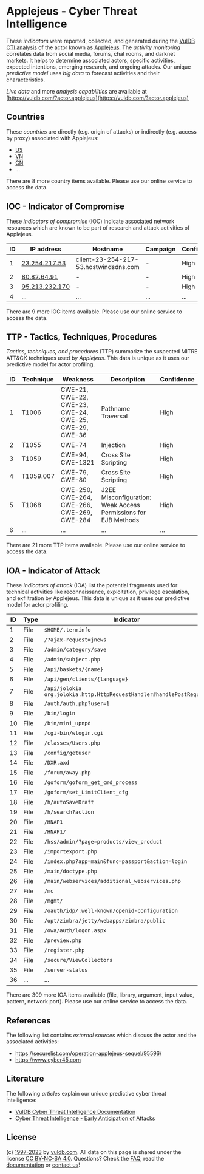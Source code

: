 # Applejeus - Cyber Threat Intelligence

These _indicators_ were reported, collected, and generated during the [VulDB CTI analysis](https://vuldb.com/?kb.cti) of the actor known as [Applejeus](https://vuldb.com/?actor.applejeus). The _activity monitoring_ correlates data from social media, forums, chat rooms, and darknet markets. It helps to determine associated actors, specific activities, expected intentions, emerging research, and ongoing attacks. Our unique _predictive model_ uses _big data_ to forecast activities and their characteristics.

_Live data_ and more _analysis capabilities_ are available at [https://vuldb.com/?actor.applejeus](https://vuldb.com/?actor.applejeus)

## Countries

These _countries_ are directly (e.g. origin of attacks) or indirectly (e.g. access by proxy) associated with Applejeus:

* [US](https://vuldb.com/?country.us)
* [VN](https://vuldb.com/?country.vn)
* [CN](https://vuldb.com/?country.cn)
* ...

There are 8 more country items available. Please use our online service to access the data.

## IOC - Indicator of Compromise

These _indicators of compromise_ (IOC) indicate associated network resources which are known to be part of research and attack activities of Applejeus.

ID | IP address | Hostname | Campaign | Confidence
-- | ---------- | -------- | -------- | ----------
1 | [23.254.217.53](https://vuldb.com/?ip.23.254.217.53) | client-23-254-217-53.hostwindsdns.com | - | High
2 | [80.82.64.91](https://vuldb.com/?ip.80.82.64.91) | - | - | High
3 | [95.213.232.170](https://vuldb.com/?ip.95.213.232.170) | - | - | High
4 | ... | ... | ... | ...

There are 9 more IOC items available. Please use our online service to access the data.

## TTP - Tactics, Techniques, Procedures

_Tactics, techniques, and procedures_ (TTP) summarize the suspected MITRE ATT&CK techniques used by _Applejeus_. This data is unique as it uses our predictive model for actor profiling.

ID | Technique | Weakness | Description | Confidence
-- | --------- | -------- | ----------- | ----------
1 | T1006 | CWE-21, CWE-22, CWE-23, CWE-24, CWE-25, CWE-29, CWE-36 | Pathname Traversal | High
2 | T1055 | CWE-74 | Injection | High
3 | T1059 | CWE-94, CWE-1321 | Cross Site Scripting | High
4 | T1059.007 | CWE-79, CWE-80 | Cross Site Scripting | High
5 | T1068 | CWE-250, CWE-264, CWE-266, CWE-269, CWE-284 | J2EE Misconfiguration: Weak Access Permissions for EJB Methods | High
6 | ... | ... | ... | ...

There are 21 more TTP items available. Please use our online service to access the data.

## IOA - Indicator of Attack

These _indicators of attack_ (IOA) list the potential fragments used for technical activities like reconnaissance, exploitation, privilege escalation, and exfiltration by Applejeus. This data is unique as it uses our predictive model for actor profiling.

ID | Type | Indicator | Confidence
-- | ---- | --------- | ----------
1 | File | `$HOME/.terminfo` | High
2 | File | `/?ajax-request=jnews` | High
3 | File | `/admin/category/save` | High
4 | File | `/admin/subject.php` | High
5 | File | `/api/baskets/{name}` | High
6 | File | `/api/gen/clients/{language}` | High
7 | File | `/api/jolokia org.jolokia.http.HttpRequestHandler#handlePostRequest` | High
8 | File | `/auth/auth.php?user=1` | High
9 | File | `/bin/login` | Medium
10 | File | `/bin/mini_upnpd` | High
11 | File | `/cgi-bin/wlogin.cgi` | High
12 | File | `/classes/Users.php` | High
13 | File | `/config/getuser` | High
14 | File | `/DXR.axd` | Medium
15 | File | `/forum/away.php` | High
16 | File | `/goform/goform_get_cmd_process` | High
17 | File | `/goform/set_LimitClient_cfg` | High
18 | File | `/h/autoSaveDraft` | High
19 | File | `/h/search?action` | High
20 | File | `/HNAP1` | Low
21 | File | `/HNAP1/` | Low
22 | File | `/hss/admin/?page=products/view_product` | High
23 | File | `/importexport.php` | High
24 | File | `/index.php?app=main&func=passport&action=login` | High
25 | File | `/main/doctype.php` | High
26 | File | `/main/webservices/additional_webservices.php` | High
27 | File | `/mc` | Low
28 | File | `/mgmt/` | Low
29 | File | `/oauth/idp/.well-known/openid-configuration` | High
30 | File | `/opt/zimbra/jetty/webapps/zimbra/public` | High
31 | File | `/owa/auth/logon.aspx` | High
32 | File | `/preview.php` | Medium
33 | File | `/register.php` | High
34 | File | `/secure/ViewCollectors` | High
35 | File | `/server-status` | High
36 | ... | ... | ...

There are 309 more IOA items available (file, library, argument, input value, pattern, network port). Please use our online service to access the data.

## References

The following list contains _external sources_ which discuss the actor and the associated activities:

* https://securelist.com/operation-applejeus-sequel/95596/
* https://www.cyber45.com

## Literature

The following _articles_ explain our unique predictive cyber threat intelligence:

* [VulDB Cyber Threat Intelligence Documentation](https://vuldb.com/?kb.cti)
* [Cyber Threat Intelligence - Early Anticipation of Attacks](https://www.scip.ch/en/?labs.20201022)

## License

(c) [1997-2023](https://vuldb.com/?kb.changelog) by [vuldb.com](https://vuldb.com/?kb.about). All data on this page is shared under the license [CC BY-NC-SA 4.0](https://creativecommons.org/licenses/by-nc-sa/4.0/). Questions? Check the [FAQ](https://vuldb.com/?kb.faq), read the [documentation](https://vuldb.com/?kb) or [contact us](https://vuldb.com/?contact)!
